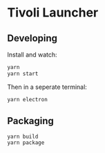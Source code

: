 # Tivoli Launcher

## Developing

Install and watch:

```bash
yarn
yarn start
```

Then in a seperate terminal:

```bash
yarn electron
```

## Packaging

```
yarn build
yarn package
```
